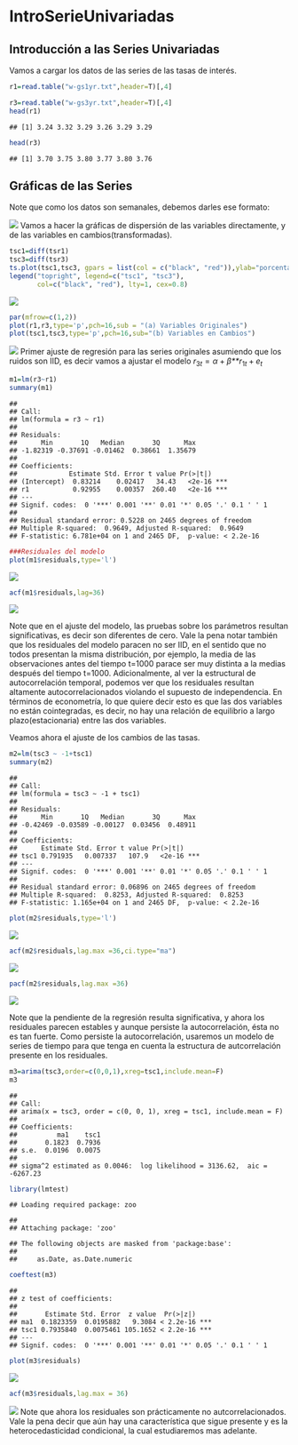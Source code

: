 IntroSerieUnivariadas
================

Introducción a las Series Univariadas
-------------------------------------

Vamos a cargar los datos de las series de las tasas de interés.

``` r
r1=read.table("w-gs1yr.txt",header=T)[,4] 

r3=read.table("w-gs3yr.txt",header=T)[,4]
head(r1)
```

    ## [1] 3.24 3.32 3.29 3.26 3.29 3.29

``` r
head(r3)
```

    ## [1] 3.70 3.75 3.80 3.77 3.80 3.76

Gráficas de las Series
----------------------

Note que como los datos son semanales, debemos darles ese formato:

![](IntroSeriesUnivariadas_files/figure-gfm/GráficasTasas-1.png)<!-- -->
Vamos a hacer la gráficas de dispersión de las variables directamente, y
de las variables en cambios(transformadas).

``` r
tsc1=diff(tsr1)
tsc3=diff(tsr3)
ts.plot(tsc1,tsc3, gpars = list(col = c("black", "red")),ylab="porcentaje")
legend("topright", legend=c("tsc1", "tsc3"),
       col=c("black", "red"), lty=1, cex=0.8)
```

![](IntroSeriesUnivariadas_files/figure-gfm/Diagramas%20de%20dispersión-1.png)<!-- -->

``` r
par(mfrow=c(1,2))
plot(r1,r3,type='p',pch=16,sub = "(a) Variables Originales")
plot(tsc1,tsc3,type='p',pch=16,sub="(b) Variables en Cambios")
```

![](IntroSeriesUnivariadas_files/figure-gfm/Diagramas%20de%20dispersión-2.png)<!-- -->
Primer ajuste de regresión para las series originales asumiendo que los
ruidos son IID, es decir vamos a ajustar el modelo
*r*<sub>3*t*</sub> = *α* + *β**r*<sub>1*t*</sub> + *e*<sub>*t*</sub>

``` r
m1=lm(r3~r1)
summary(m1)
```

    ## 
    ## Call:
    ## lm(formula = r3 ~ r1)
    ## 
    ## Residuals:
    ##      Min       1Q   Median       3Q      Max 
    ## -1.82319 -0.37691 -0.01462  0.38661  1.35679 
    ## 
    ## Coefficients:
    ##             Estimate Std. Error t value Pr(>|t|)    
    ## (Intercept)  0.83214    0.02417   34.43   <2e-16 ***
    ## r1           0.92955    0.00357  260.40   <2e-16 ***
    ## ---
    ## Signif. codes:  0 '***' 0.001 '**' 0.01 '*' 0.05 '.' 0.1 ' ' 1
    ## 
    ## Residual standard error: 0.5228 on 2465 degrees of freedom
    ## Multiple R-squared:  0.9649, Adjusted R-squared:  0.9649 
    ## F-statistic: 6.781e+04 on 1 and 2465 DF,  p-value: < 2.2e-16

``` r
###Residuales del modelo
plot(m1$residuals,type='l')
```

![](IntroSeriesUnivariadas_files/figure-gfm/Ajuste%20Variables%20Originales-1.png)<!-- -->

``` r
acf(m1$residuals,lag=36)
```

![](IntroSeriesUnivariadas_files/figure-gfm/Ajuste%20Variables%20Originales-2.png)<!-- -->

Note que en el ajuste del modelo, las pruebas sobre los parámetros
resultan significativas, es decir son diferentes de cero. Vale la pena
notar también que los residuales del modelo paracen no ser IID, en el
sentido que no todos presentan la misma distribución, por ejemplo, la
media de las observaciones antes del tiempo t=1000 parace ser muy
distinta a la medias después del tiempo t=1000. Adicionalmente, al ver
la estructural de autocorrelación temporal, podemos ver que los
residuales resultan altamente autocorrelacionados violando el supuesto
de independencia. En términos de econometría, lo que quiere decir esto
es que las dos variables no están cointegradas, es decir, no hay una
relación de equilibrio a largo plazo(estacionaria) entre las dos
variables.

Veamos ahora el ajuste de los cambios de las tasas.

``` r
m2=lm(tsc3 ~ -1+tsc1) 
summary(m2)
```

    ## 
    ## Call:
    ## lm(formula = tsc3 ~ -1 + tsc1)
    ## 
    ## Residuals:
    ##      Min       1Q   Median       3Q      Max 
    ## -0.42469 -0.03589 -0.00127  0.03456  0.48911 
    ## 
    ## Coefficients:
    ##      Estimate Std. Error t value Pr(>|t|)    
    ## tsc1 0.791935   0.007337   107.9   <2e-16 ***
    ## ---
    ## Signif. codes:  0 '***' 0.001 '**' 0.01 '*' 0.05 '.' 0.1 ' ' 1
    ## 
    ## Residual standard error: 0.06896 on 2465 degrees of freedom
    ## Multiple R-squared:  0.8253, Adjusted R-squared:  0.8253 
    ## F-statistic: 1.165e+04 on 1 and 2465 DF,  p-value: < 2.2e-16

``` r
plot(m2$residuals,type='l')
```

![](IntroSeriesUnivariadas_files/figure-gfm/ajuste%20cambios%20en%20tasas-1.png)<!-- -->

``` r
acf(m2$residuals,lag.max =36,ci.type="ma")
```

![](IntroSeriesUnivariadas_files/figure-gfm/ajuste%20cambios%20en%20tasas-2.png)<!-- -->

``` r
pacf(m2$residuals,lag.max =36)
```

![](IntroSeriesUnivariadas_files/figure-gfm/ajuste%20cambios%20en%20tasas-3.png)<!-- -->

Note que la pendiente de la regresión resulta significativa, y ahora los
residuales parecen estables y aunque persiste la autocorrelación, ésta
no es tan fuerte. Como persiste la autocorrelación, usaremos un modelo
de series de tiempo para que tenga en cuenta la estructura de
autcorrelación presente en los residuales.

``` r
m3=arima(tsc3,order=c(0,0,1),xreg=tsc1,include.mean=F)
m3
```

    ## 
    ## Call:
    ## arima(x = tsc3, order = c(0, 0, 1), xreg = tsc1, include.mean = F)
    ## 
    ## Coefficients:
    ##          ma1    tsc1
    ##       0.1823  0.7936
    ## s.e.  0.0196  0.0075
    ## 
    ## sigma^2 estimated as 0.0046:  log likelihood = 3136.62,  aic = -6267.23

``` r
library(lmtest)
```

    ## Loading required package: zoo

    ## 
    ## Attaching package: 'zoo'

    ## The following objects are masked from 'package:base':
    ## 
    ##     as.Date, as.Date.numeric

``` r
coeftest(m3)
```

    ## 
    ## z test of coefficients:
    ## 
    ##       Estimate Std. Error  z value  Pr(>|z|)    
    ## ma1  0.1823359  0.0195882   9.3084 < 2.2e-16 ***
    ## tsc1 0.7935840  0.0075461 105.1652 < 2.2e-16 ***
    ## ---
    ## Signif. codes:  0 '***' 0.001 '**' 0.01 '*' 0.05 '.' 0.1 ' ' 1

``` r
plot(m3$residuals)
```

![](IntroSeriesUnivariadas_files/figure-gfm/series%20tasas-1.png)<!-- -->

``` r
acf(m3$residuals,lag.max = 36)
```

![](IntroSeriesUnivariadas_files/figure-gfm/series%20tasas-2.png)<!-- -->
Note que ahora los residuales son prácticamente no autcorrelacionados.
Vale la pena decir que aún hay una característica que sigue presente y
es la heterocedasticidad condicional, la cual estudiaremos mas adelante.

